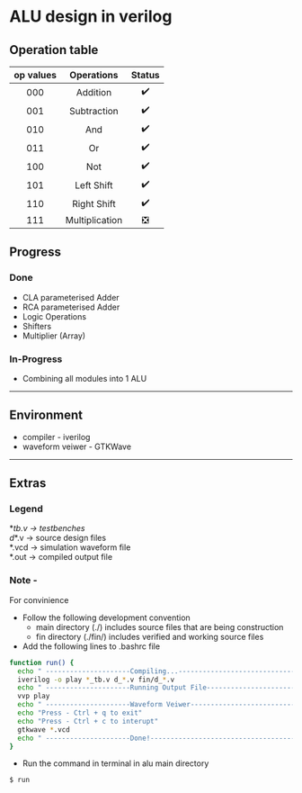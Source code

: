 # ALU design in verilog  

## Operation table
| op values   | Operations    | Status |
| :-: | :-: | :-: |
| 000 | Addition | :heavy_check_mark: |
| 001 | Subtraction | :heavy_check_mark: |
| 010 | And | :heavy_check_mark: |
| 011 | Or | :heavy_check_mark: |
| 100 | Not | :heavy_check_mark: |
| 101 | Left Shift | :heavy_check_mark: |
| 110 | Right Shift | :heavy_check_mark: |
| 111 | Multiplication | :negative_squared_cross_mark: |


## Progress
### Done
- CLA parameterised Adder
- RCA parameterised Adder
- Logic Operations
- Shifters
- Multiplier (Array)

### In-Progress
- Combining all modules into 1 ALU

--- 

## Environment
- compiler - iverilog  
- waveform veiwer - GTKWave

--- 

## Extras
### Legend
\*_tb.v -> testbenches  
d_*.v -> source design files  
*.vcd -> simulation waveform file  
*.out -> compiled output file    

### Note -  
For convinience  
- Follow the following development convention
  - main directory (./) includes source files that are being construction
  - fin directory (./fin/) includes verified and working source files
- Add the following lines to .bashrc file
```sh
function run() {
  echo " ---------------------Compiling...-------------------------------- "
  iverilog -o play *_tb.v d_*.v fin/d_*.v
  echo " ---------------------Running Output File------------------------- "
  vvp play
  echo " ---------------------Waveform Veiwer----------------------------- "
  echo "Press - Ctrl + q to exit"
  echo "Press - Ctrl + c to interupt"
  gtkwave *.vcd 
  echo " ---------------------Done!--------------------------------------- "
}

```
- Run the command in terminal in alu main directory
```
$ run
```
